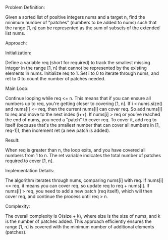 Problem Definition:

Given a sorted list of positive integers nums and a target n, find the minimum number of "patches" (numbers to be added to nums) such that the range [1, n] can be represented as the sum of subsets of the extended list nums.

Approach:

Initialization:

Define a variable req (short for required) to track the smallest missing integer in the range [1, n] that cannot be represented by the existing elements in nums. Initialize req to 1.
Set i to 0 to iterate through nums, and ret to 0 to count the number of patches needed.

Main Loop:

Continue looping while req <= n. This means that if you can ensure all numbers up to req, you're getting closer to covering [1, n].
If i < nums.size() and nums[i] <= req, then the current nums[i] can cover req. So add nums[i] to req and move to the next index (i++).
If nums[i] > req or you've reached the end of nums, you need a "patch" to cover req. To cover it, add req to itself (because that's the smallest number that can cover all numbers in [1, req-1]), then increment ret (a new patch is added).

Result:

When req is greater than n, the loop exits, and you have covered all numbers from 1 to n.
The ret variable indicates the total number of patches required to cover [1, n].

Implementation Details:

The algorithm iterates through nums, comparing nums[i] with req.
If nums[i] <= req, it means you can cover req, so update req to req + nums[i].
If nums[i] > req, you need to add a new patch (req itself), which will then cover req, and continue the process until req > n.

Complexity:

The overall complexity is O(size + k), where size is the size of nums, and k is the number of patches added. This approach efficiently ensures the range [1, n] is covered with the minimum number of additional elements (patches).
